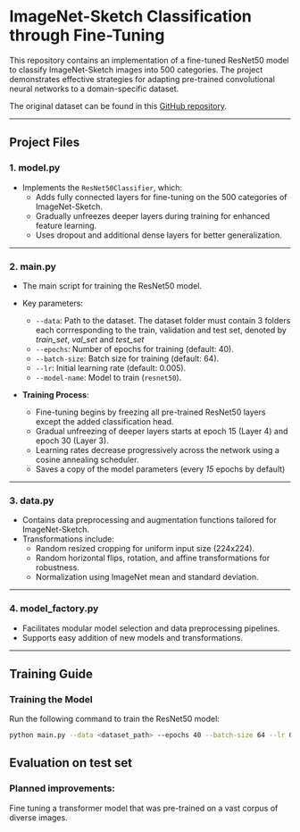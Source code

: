# ImageNet-Sketch Classification through Fine-Tuning

This repository contains an implementation of a fine-tuned ResNet50 model to classify ImageNet-Sketch images into 500 categories. The project demonstrates effective strategies for adapting pre-trained convolutional neural networks to a domain-specific dataset.

The original dataset can be found in this [GitHub repository](https://github.com/HaohanWang/ImageNet-Sketch).

---

## Project Files

### **1. model.py**
- Implements the `ResNet50Classifier`, which:
  - Adds fully connected layers for fine-tuning on the 500 categories of ImageNet-Sketch.
  - Gradually unfreezes deeper layers during training for enhanced feature learning.
  - Uses dropout and additional dense layers for better generalization.

---

### **2. main.py**
- The main script for training the ResNet50 model.
- Key parameters:
  - `--data`: Path to the dataset. The dataset folder must contain 3 folders each corrresponding to the train, validation and test set, denoted by *train_set*, *val_set* and *test_set*
  - `--epochs`: Number of epochs for training (default: 40).
  - `--batch-size`: Batch size for training (default: 64).
  - `--lr`: Initial learning rate (default: 0.005).
  - `--model-name`: Model to train (`resnet50`).

- **Training Process**:
  - Fine-tuning begins by freezing all pre-trained ResNet50 layers except the added classification head.
  - Gradual unfreezing of deeper layers starts at epoch 15 (Layer 4) and epoch 30 (Layer 3).
  - Learning rates decrease progressively across the network using a cosine annealing scheduler.
  - Saves a copy of the model parameters (every *15* epochs by default)

---

### **3. data.py**
- Contains data preprocessing and augmentation functions tailored for ImageNet-Sketch.
- Transformations include:
  - Random resized cropping for uniform input size (224x224).
  - Random horizontal flips, rotation, and affine transformations for robustness.
  - Normalization using ImageNet mean and standard deviation.

---

### **4. model_factory.py**
- Facilitates modular model selection and data preprocessing pipelines.
- Supports easy addition of new models and transformations.

---

## Training Guide

### **Training the Model**
Run the following command to train the ResNet50 model:

```bash
python main.py --data <dataset_path> --epochs 40 --batch-size 64 --lr 0.005 --model-name resnet50
```

## Evaluation on test set

### Planned improvements:
Fine tuning a transformer model that was pre-trained on a vast corpus of diverse images.
